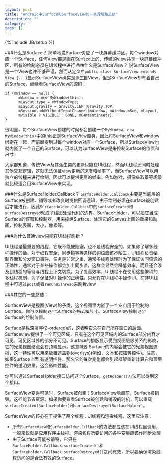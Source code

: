 ```yaml
---
layout: post
title: "Android中Surface和SurfaceView的一些理解和总结"
description: ""
category: 
tags: []
---
```

{% include JB/setup %}

###什么是Surface？
简单地说Surface对应了一块屏幕缓冲区，每个window对应一个Surface，任何View都是画在Surface上的，传统的view共享一块屏幕缓冲区，所有的绘制必须在UI线程中进行
###什么是SurfaceView？
说SurfaceView是一个View也许不够严谨，然而从定义中```public class SurfaceView extends View {...}```显示SurfaceView确实是派生自View，但是SurfaceView却有着自己的Surface，继续看SurfaceView的源码：

```
if (mWindow == null) {
      mWindow = new MyWindow(this);
      mLayout.type = mWindowType;
      mLayout.gravity = Gravity.LEFT|Gravity.TOP;
      mSession.addWithoutInputChannel(mWindow, mWindow.mSeq, mLayout,
      mVisible ? VISIBLE : GONE, mContentInsets);
}
```

很明显，每个SurfaceView创建的时候都会创建一个```MyWindow```，```new MyWindow(this)```中的this正是SurfaceView自身，因此将SurfaceView和window绑定在一起，而前面提到过每个window对应一个Surface，所以SurfaceView也就内嵌了一个自己的Surface，可以认为SurfaceView是来控制Surface的位置和尺寸。

大家都知道，传统View及其派生类的更新只能在UI线程，然而UI线程还同时处理其他交互逻辑，这就无法保证view更新的速度和帧率了，而SurfaceView可以用独立的线程来进行绘制，因此可以提供更高的帧率，例如游戏，摄像头取景等场景就比较适合用SurfaceView来实现。

###什么是SurfaceHolder.Callback？
```SurfaceHolder.Callback```主要是当底层的Surface被创建、销毁或者改变时提供回调通知，由于绘制必须在surface被创建后才能进行，因此```SurfaceHolder.Callback```中的```surfaceCreated```和```surfaceDestroyed```就成了绘图处理代码的边界。SurfaceHolder，可以把它当成Surface的容器和控制器，用来操纵Surface。处理它的Canvas上画的效果和动画，控制表面，大小，像素等。

###为什么普通view只能在UI线程刷新？

UI线程是最重要的线程，它既不能被阻塞，也不是线程安全的，如果你了解多线程操作的话，对于线程安全、同步锁等等这样的词语应该不陌生，UI线程负责绘制界面和分发窗口事件，任务是非常之重，通常多线程处理时为了保证访问资源的正确性，通常对于某些操作都会加上同步锁，这样会显然会降低效率，而且还会涉及到线程的等待与线程上下文切换，为了提高效率，UI线程不在使用这些繁琐的多线程机制，为了保证对UI操作的正确性，只允许在UI线程中操作UI。在非UI线程中可通过```post```或者```runOnUiThread```来刷新view

###其它的一些总结：

SurfaceView是视图(View)的子类，这个视图里内嵌了一个专门用于绘制的Surface。你可以控制这个Surface的格式和尺寸。SurfaceView控制这个Surface的绘制位置。

Surface是纵深排序(Z-ordered)的，这表明它总在自己所在窗口的后面。Surfaceview提供了一个可见区域，只有在这个可见区域内的Surface部分内容才可见，可见区域外的部分不可见。Surface的排版显示受到视图层级关系的影响，它的兄弟视图结点会在顶端显示。这意味者 Surface的内容会被它的兄弟视图遮挡，这一特性可以用来放置遮盖物(overlays)(例如，文本和按钮等控件)。注意，如果Surface上面 有透明控件，那么它的每次变化都会引起框架重新计算它和顶层控件的透明效果，这会影响性能。

你可以通过SurfaceHolder接口访问这个Surface，```getHolder()```方法可以得到这个接口。

SurfaceView变得可见时，Surface被创建；SurfaceView隐藏前，Surface被销毁。这样能节省资源。如果你要查看Surface被创建和销毁的时机，可以重载```surfaceCreated(SurfaceHolder)```和```surfaceDestroyed(SurfaceHolder)```。

SurfaceView的核心在于提供了两个线程：UI线程和渲染线程。这里应注意：   

* 所有```SurfaceView```和```SurfaceHolder.Callback```的方法都应该在UI线程里调用，一般来说就是应用程序主线程。渲染线程所要访问的各种变量应该作同步处理
* 由于Surface可能被销毁，它只在```SurfaceHolder.Callback.surfaceCreated()```和```SurfaceHolder.Callback.surfaceDestroyed()```之间有效，所以要确保渲染线程访问的是合法有效的Surface。